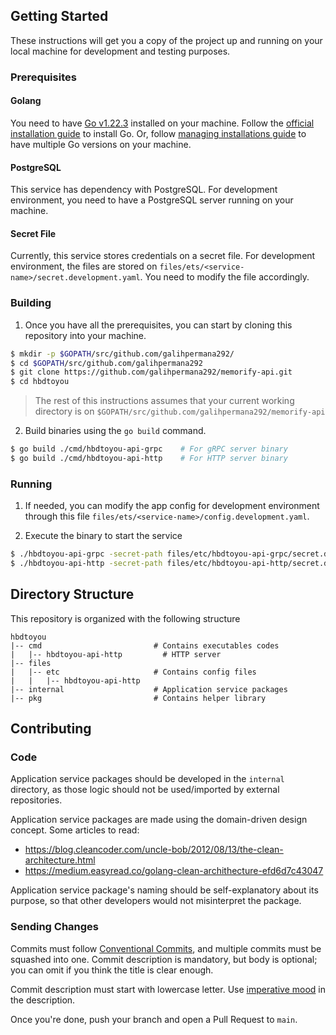 ## Getting Started

These instructions will get you a copy of the project up and running on your local machine for development and testing purposes.

### Prerequisites

#### Golang

You need to have [Go v1.22.3](https://golang.org/dl/) installed on your machine. Follow the [official installation guide](https://golang.org/doc/install) to install Go. Or, follow [managing installations guide](https://go.dev/doc/manage-install) to have multiple Go versions on your machine.

#### PostgreSQL

This service has dependency with PostgreSQL. For development environment, you need to have a PostgreSQL server running on your machine.

#### Secret File

Currently, this service stores credentials on a secret file. For development environment, the files are stored on `files/ets/<service-name>/secret.development.yaml`. You need to modify the file accordingly.

### Building

1. Once you have all the prerequisites, you can start by cloning this repository into your machine.

```sh
$ mkdir -p $GOPATH/src/github.com/galihpermana292/
$ cd $GOPATH/src/github.com/galihpermana292
$ git clone https://github.com/galihpermana292/memorify-api.git
$ cd hbdtoyou
```

> The rest of this instructions assumes that your current working directory is on `$GOPATH/src/github.com/galihpermana292/memorify-api`

2. Build binaries using the `go build` command.

```sh
$ go build ./cmd/hbdtoyou-api-grpc    # For gRPC server binary
$ go build ./cmd/hbdtoyou-api-http    # For HTTP server binary
```

### Running

1. If needed, you can modify the app config for development environment through this file `files/ets/<service-name>/config.development.yaml`.

2. Execute the binary to start the service

```sh
$ ./hbdtoyou-api-grpc -secret-path files/etc/hbdtoyou-api-grpc/secret.development.yaml  # For gRPC server binary
$ ./hbdtoyou-api-http -secret-path files/etc/hbdtoyou-api-http/secret.development.yaml  # For HTTP server binary
```

## Directory Structure

This repository is organized with the following structure

```
hbdtoyou
|-- cmd                         # Contains executables codes
|   |-- hbdtoyou-api-http         # HTTP server
|-- files
|   |-- etc                     # Contains config files
|   |   |-- hbdtoyou-api-http
|-- internal                    # Application service packages
|-- pkg                         # Contains helper library
```

## Contributing

### Code

Application service packages should be developed in the `internal` directory, as those logic should not be used/imported by external repositories.

Application service packages are made using the domain-driven design concept. Some articles to read:

- https://blog.cleancoder.com/uncle-bob/2012/08/13/the-clean-architecture.html
- https://medium.easyread.co/golang-clean-archithecture-efd6d7c43047

Application service package's naming should be self-explanatory about its purpose, so that other developers would not misinterpret the package.

### Sending Changes

Commits must follow [Conventional Commits](https://www.conventionalcommits.org/en/v1.0.0/), and multiple commits must be squashed into one. Commit description is mandatory, but body is optional; you can omit if you think the title is clear enough.

Commit description must start with lowercase letter. Use [imperative mood](https://www.freecodecamp.org/news/how-to-write-better-git-commit-messages/) in the description.

Once you're done, push your branch and open a Pull Request to `main`.
